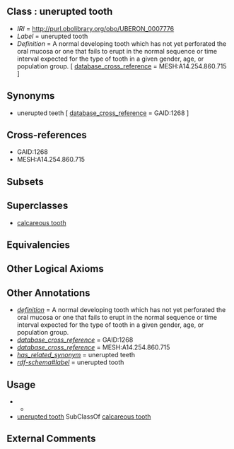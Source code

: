 
## Class : unerupted tooth

 * *IRI* = http://purl.obolibrary.org/obo/UBERON_0007776
 * *Label* = unerupted tooth
 * *Definition* = A normal developing tooth which has not yet perforated the oral mucosa or one that fails to erupt in the normal sequence or time interval expected for the type of tooth in a given gender, age, or population group. [ [database_cross_reference](../../ef/oboInOwl#hasDbXref.md) = MESH:A14.254.860.715 ]

## Synonyms

 * unerupted teeth [ [database_cross_reference](../../ef/oboInOwl#hasDbXref.md) = GAID:1268 ]

## Cross-references

 * GAID:1268
 * MESH:A14.254.860.715

## Subsets


## Superclasses

 * [calcareous tooth](../../UBERON/91/UBERON_0001091.md)

## Equivalencies


## Other Logical Axioms


## Other Annotations

 * *[definition](../../IAO/15/IAO_0000115.md)* = A normal developing tooth which has not yet perforated the oral mucosa or one that fails to erupt in the normal sequence or time interval expected for the type of tooth in a given gender, age, or population group.
 * *[database_cross_reference](../../ef/oboInOwl#hasDbXref.md)* = GAID:1268
 * *[database_cross_reference](../../ef/oboInOwl#hasDbXref.md)* = MESH:A14.254.860.715
 * *[has_related_synonym](../../ym/oboInOwl#hasRelatedSynonym.md)* = unerupted teeth
 * *[rdf-schema#label](../../el/rdf-schema#label.md)* = unerupted tooth

## Usage

 * -
 * [unerupted tooth](../../UBERON/76/UBERON_0007776.md) SubClassOf [calcareous tooth](../../UBERON/91/UBERON_0001091.md)

## External Comments

